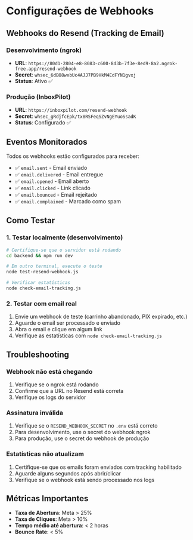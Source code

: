 # Configurações de Webhooks

## Webhooks do Resend (Tracking de Email)

### Desenvolvimento (ngrok)
- **URL**: `https://80d1-2804-e8-8083-c600-8d3b-7f3e-8ed9-8a2.ngrok-free.app/resend-webhook`
- **Secret**: `whsec_6dBO8wxbUc4AJJ7PB9HkM4EdFYN1gvxj`
- **Status**: Ativo ✅

### Produção (InboxPilot)
- **URL**: `https://inboxpilot.com/resend-webhook`
- **Secret**: `whsec_gRdjfcEpk/tx8RSFeqSZvNgEYuoSsadK`
- **Status**: Configurado ✅

## Eventos Monitorados

Todos os webhooks estão configurados para receber:
- ✅ `email.sent` - Email enviado
- ✅ `email.delivered` - Email entregue
- ✅ `email.opened` - Email aberto
- ✅ `email.clicked` - Link clicado
- ✅ `email.bounced` - Email rejeitado
- ✅ `email.complained` - Marcado como spam

## Como Testar

### 1. Testar localmente (desenvolvimento)
```bash
# Certifique-se que o servidor está rodando
cd backend && npm run dev

# Em outro terminal, execute o teste
node test-resend-webhook.js

# Verificar estatísticas
node check-email-tracking.js
```

### 2. Testar com email real
1. Envie um webhook de teste (carrinho abandonado, PIX expirado, etc.)
2. Aguarde o email ser processado e enviado
3. Abra o email e clique em algum link
4. Verifique as estatísticas com `node check-email-tracking.js`

## Troubleshooting

### Webhook não está chegando
1. Verifique se o ngrok está rodando
2. Confirme que a URL no Resend está correta
3. Verifique os logs do servidor

### Assinatura inválida
1. Verifique se o `RESEND_WEBHOOK_SECRET` no `.env` está correto
2. Para desenvolvimento, use o secret do webhook ngrok
3. Para produção, use o secret do webhook de produção

### Estatísticas não atualizam
1. Certifique-se que os emails foram enviados com tracking habilitado
2. Aguarde alguns segundos após abrir/clicar
3. Verifique se o webhook está sendo processado nos logs

## Métricas Importantes

- **Taxa de Abertura**: Meta > 25%
- **Taxa de Cliques**: Meta > 10%
- **Tempo médio até abertura**: < 2 horas
- **Bounce Rate**: < 5% 